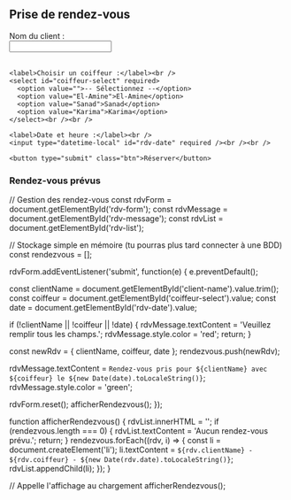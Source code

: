 <section id="rendezvous-section" class="card" style="margin-top:20px;">
  <h2>Prise de rendez-vous</h2>
  <form id="rdv-form">
    <label>Nom du client :</label><br />
    <input type="text" id="client-name" required /><br /><br />
    
    <label>Choisir un coiffeur :</label><br />
    <select id="coiffeur-select" required>
      <option value="">-- Sélectionnez --</option>
      <option value="El-Amine">El-Amine</option>
      <option value="Sanad">Sanad</option>
      <option value="Karima">Karima</option>
    </select><br /><br />
    
    <label>Date et heure :</label><br />
    <input type="datetime-local" id="rdv-date" required /><br /><br />
    
    <button type="submit" class="btn">Réserver</button>
  </form>
  <div id="rdv-message" style="margin-top:10px;"></div>
  
  <h3>Rendez-vous prévus</h3>
  <ul id="rdv-list"></ul>
</section>
// Gestion des rendez-vous
const rdvForm = document.getElementById('rdv-form');
const rdvMessage = document.getElementById('rdv-message');
const rdvList = document.getElementById('rdv-list');

// Stockage simple en mémoire (tu pourras plus tard connecter à une BDD)
const rendezvous = [];

rdvForm.addEventListener('submit', function(e) {
  e.preventDefault();
  
  const clientName = document.getElementById('client-name').value.trim();
  const coiffeur = document.getElementById('coiffeur-select').value;
  const date = document.getElementById('rdv-date').value;
  
  if (!clientName || !coiffeur || !date) {
    rdvMessage.textContent = 'Veuillez remplir tous les champs.';
    rdvMessage.style.color = 'red';
    return;
  }
  
  const newRdv = { clientName, coiffeur, date };
  rendezvous.push(newRdv);
  
  rdvMessage.textContent = `Rendez-vous pris pour ${clientName} avec ${coiffeur} le ${new Date(date).toLocaleString()}`;
  rdvMessage.style.color = 'green';
  
  rdvForm.reset();
  afficherRendezvous();
});

function afficherRendezvous() {
  rdvList.innerHTML = '';
  if (rendezvous.length === 0) {
    rdvList.textContent = 'Aucun rendez-vous prévu.';
    return;
  }
  rendezvous.forEach((rdv, i) => {
    const li = document.createElement('li');
    li.textContent = `${rdv.clientName} - ${rdv.coiffeur} - ${new Date(rdv.date).toLocaleString()}`;
    rdvList.appendChild(li);
  });
}

// Appelle l'affichage au chargement
afficherRendezvous();
